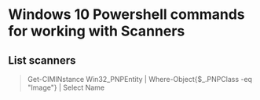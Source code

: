 # Windows 10 Powershell commands for working with Scanners

## List scanners


> Get-CIMINstance Win32_PNPEntity | Where-Object{$_.PNPClass -eq "Image"} | Select Name
